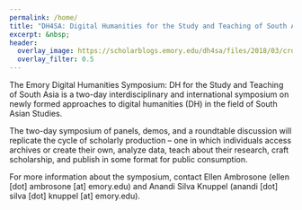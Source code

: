 ```yaml
---
permalink: /home/
title: "DH4SA: Digital Humanities for the Study and Teaching of South Asia"
excerpt: &nbsp;
header:
  overlay_image: https://scholarblogs.emory.edu/dh4sa/files/2018/03/cropped-banner_web_header.png
  overlay_filter: 0.5
---
```


The Emory Digital Humanities Symposium: DH for the Study and Teaching of South Asia is a two-day interdisciplinary and international symposium on newly formed approaches to digital humanities (DH) in the field of South Asian Studies.

The two-day symposium of panels, demos, and a roundtable discussion will replicate the cycle of scholarly production – one in which individuals access archives or create their own, analyze data, teach about their research, craft scholarship, and publish in some format for public consumption.

For more information about the symposium, contact Ellen Ambrosone (ellen [dot] ambrosone [at] emory.edu) and Anandi Silva Knuppel (anandi [dot] silva [dot] knuppel [at] emory.edu).
